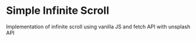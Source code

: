 # Simple Infinite Scroll

Implementation of infinite scroll using vanilla JS and fetch API with unsplash API

